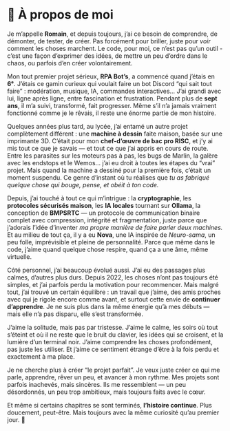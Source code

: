 # 🌙 À propos de moi

Je m’appelle **Romain**, et depuis toujours, j’ai ce besoin de comprendre, de démonter, de tester, de créer.
Pas forcément pour briller, juste pour *voir* comment les choses marchent.
Le code, pour moi, ce n’est pas qu’un outil - c’est une façon d’exprimer des idées, de mettre un peu d’ordre dans le chaos, ou parfois d’en créer volontairement.

Mon tout premier projet sérieux, **RPA Bot’s**, a commencé quand j’étais en **6ᵉ**.
J’étais ce gamin curieux qui voulait faire un bot Discord “qui sait tout faire” : modération, musique, IA, commandes interactives…
J’ai grandi avec lui, ligne après ligne, entre fascination et frustration.
Pendant plus de **sept ans**, il m’a suivi, transformé, fait progresser.
Même s’il n’a jamais vraiment fonctionné comme je le rêvais, il reste une énorme partie de mon histoire.

Quelques années plus tard, au lycée, j’ai entamé un autre projet complètement différent : une **machine à dessin** faite maison, basée sur une imprimante 3D.
C’était pour mon **chef-d’œuvre de bac pro RISC**, et j’y ai mis tout ce que je savais — et tout ce que j’ai appris en cours de route.
Entre les parasites sur les moteurs pas à pas, les bugs de Marlin, la galère avec les endstops et le Wemos… j’ai eu droit à toutes les étapes du “vrai” projet.
Mais quand la machine a dessiné pour la première fois, c’était un moment suspendu. Ce genre d’instant où tu réalises que *tu as fabriqué quelque chose qui bouge, pense, et obéit à ton code.*

Depuis, j’ai touché à tout ce qui m’intrigue :
la **cryptographie**, les **protocoles sécurisés maison**, les **IA locales** tournant sur **Ollama**, la conception de **BMPSRTC** — un protocole de communication binaire complet avec compression, intégrité et fragmentation, juste parce que j’adorais l’idée d’inventer *ma propre manière de faire parler deux machines.*
Et au milieu de tout ça, il y a eu **Nova**, une IA inspirée de *Neuro-sama*, un peu folle, imprévisible et pleine de personnalité.
Parce que même dans le code, j’aime quand quelque chose respire, quand ça a une âme, même virtuelle.

Côté personnel, j’ai beaucoup évolué aussi.
J’ai eu des passages plus calmes, d’autres plus durs.
Depuis 2022, les choses n’ont pas toujours été simples, et j’ai parfois perdu la motivation pour recommencer.
Mais malgré tout, j’ai trouvé un certain équilibre : un travail que j’aime, des amis proches avec qui je rigole encore comme avant, et surtout cette envie de **continuer d’apprendre**.
Je ne suis plus dans la même énergie qu’à mes débuts — mais elle n’a pas disparu, elle s’est transformée.

J’aime la solitude, mais pas par tristesse.
J’aime le calme, les soirs où tout s’éteint et où il ne reste que le bruit du clavier, les idées qui se croisent, et la lumière d’un terminal noir.
J’aime comprendre les choses profondément, pas juste les utiliser.
Et j’aime ce sentiment étrange d’être à la fois perdu et exactement à ma place.

Je ne cherche plus à créer “le projet parfait”.
Je veux juste créer ce qui me parle, apprendre, rêver un peu, et avancer à mon rythme.
Mes projets sont parfois inachevés, mais sincères.
Ils me ressemblent — un peu désordonnés, un peu trop ambitieux, mais toujours faits avec le cœur.

Et même si certains chapitres se sont terminés, **l’histoire continue**.
Plus doucement, peut-être.
Mais toujours avec la même curiosité qu’au premier jour. 🌙
